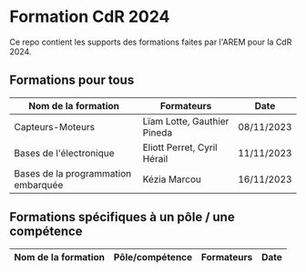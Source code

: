 # Formation CdR 2024

Ce repo contient les supports des formations faites par l'AREM pour la CdR 2024. 

## Formations pour tous

| Nom de la formation | Formateurs | Date |
| --- | --- | --- |
| Capteurs-Moteurs | Lïam Lotte, Gauthier Pineda | 08/11/2023 |
| Bases de l'électronique | Eliott Perret, Cyril Hérail | 11/11/2023 |
| Bases de la programmation embarquée | Kézia Marcou | 16/11/2023 | 

## Formations spécifiques à un pôle / une compétence

| Nom de la formation | Pôle/compétence |Formateurs | Date |
| --- | --- | --- | --- |

